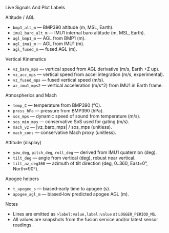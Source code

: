 Live Signals And Plot Labels

Altitude / AGL
- `bmp1_alt_m` — BMP390 altitude (m, MSL, Earth).
- `imu1_baro_alt_m` — IMU1 internal baro altitude (m, MSL, Earth).
- `agl_bmp1_m` — AGL from BMP1 (m).
- `agl_imu1_m` — AGL from IMU1 (m).
- `agl_fused_m` — fused AGL (m).

Vertical Kinematics
- `vz_baro_mps` — vertical speed from AGL derivative (m/s, Earth +Z up).
- `vz_acc_mps` — vertical speed from accel integration (m/s, experimental).
- `vz_fused_mps` — fused vertical speed (m/s).
- `az_imu1_mps2` — vertical acceleration (m/s^2) from IMU1 in Earth frame.

Atmospherics and Mach
- `temp_C` — temperature from BMP390 (°C).
- `press_hPa` — pressure from BMP390 (hPa).
- `sos_mps` — dynamic speed of sound from temperature (m/s).
- `sos_min_mps` — conservative SoS used for gating (m/s).
- `mach_vz` — |vz_baro_mps| / sos_mps (unitless).
- `mach_cons` — conservative Mach proxy (unitless).

Attitude (display)
- `yaw_deg`, `pitch_deg`, `roll_deg` — derived from IMU1 quaternion (deg).
- `tilt_deg` — angle from vertical (deg), robust near vertical.
- `tilt_az_deg360` — azimuth of tilt direction (deg, 0..360, East=0°, North=90°).

Apogee helpers
- `t_apogee_s` — biased‑early time to apogee (s).
- `apogee_agl_m` — biased‑low predicted apogee AGL (m).

Notes
- Lines are emitted as `>label:value,label:value` at `LOGGER_PERIOD_MS`.
- All values are snapshots from the fusion service and/or latest sensor readings.
